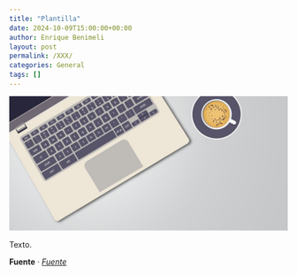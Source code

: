 ```yaml
---
title: "Plantilla"
date: 2024-10-09T15:00:00+00:00
author: Enrique Benimeli
layout: post
permalink: /XXX/
categories: General
tags: []
---
```


[![image](assets/images/posts/post03.jpg)]()

Texto.

**Fuente** · [*Fuente*]()
